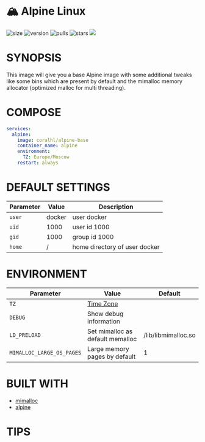 # 🏔️ Alpine Linux
![size](https://img.shields.io/docker/image-size/coralhl/alpine-base/3.20.3?color=0eb305) ![version](https://img.shields.io/docker/v/coralhl/alpine-base/3.20.3?color=eb7a09) ![pulls](https://img.shields.io/docker/pulls/coralhl/alpine-base?color=2b75d6) ![stars](https://img.shields.io/docker/stars/coralhl/alpine-base?color=e6a50e) [<img src="https://img.shields.io/badge/github-coralhl-blue?logo=github">](https://github.com/coralhl)

# SYNOPSIS
This image will give you a base Alpine image with some additional tweaks like some bins which are present by default and the mimalloc memory allocator (optimized malloc for multi threading). 

# COMPOSE
```yaml
services:
  alpine:
    image: coralhl/alpine-base
    container_name: alpine
    environment:
      TZ: Europe/Moscow
    restart: always
```

# DEFAULT SETTINGS
| Parameter | Value | Description |
| --- | --- | --- |
| `user` | docker | user docker |
| `uid` | 1000 | user id 1000 |
| `gid` | 1000 | group id 1000 |
| `home` | / | home directory of user docker |

# ENVIRONMENT
| Parameter | Value | Default |
| --- | --- | --- |
| `TZ` | [Time Zone](https://en.wikipedia.org/wiki/List_of_tz_database_time_zones) | |
| `DEBUG` | Show debug information | |
| `LD_PRELOAD` | Set mimalloc as default memalloc | /lib/libmimalloc.so |
| `MIMALLOC_LARGE_OS_PAGES` | Large memory pages by default | 1 |

# BUILT WITH
* [mimalloc](https://github.com/microsoft/mimalloc)
* [alpine](https://alpinelinux.org)

# TIPS
    